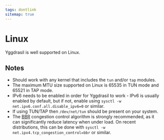 ```yaml
---
tags: dontlink
sitemap: true
---
```


# Linux

Yggdrasil is well supported on Linux.

## Notes

- Should work with any kernel that includes the `tun` and/or `tap` modules.
- The maximum MTU size supported on Linux is 65535 in TUN mode and 65521 in TAP mode.
- IPv6 needs to be enabled in order for Yggdrasil to work - IPv6 is usually enabled by default, but if not, enable using `sysctl -w net.ipv6.conf.all.disable_ipv6=0` or similar.
- If using TUN/TAP then `/dev/net/tun` should be present on your system.
- The [BBR](https://github.com/google/bbr) congestion control algorithm is strongly recommended, as it can significantly reduce latency when under load. On recent distributions, this can be done with `sysctl -w net.ipv4.tcp_congestion_control=bbr` or similar.
